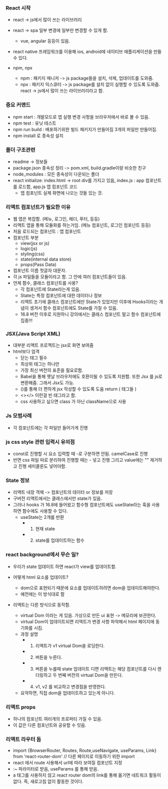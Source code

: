 ### React 시작

- react -> js에서 많이 쓰는 라이브러리
- react -> spa 일부 변경에 일부만 변경할 수 있게 함.
    - vue, angular 등등이 있음.
- react native 프레임워크를 이용해 ios, android에 네이티브 애플리케이션을 만들 수 있다. 

- npm, npx
    - npm : 패키지 매니저 -> js package들을 설치, 삭제, 업데이트를 도와줌.
    - npx : 패키지 익스큐터 -> js package를 설치 없이 실행할 수 있도록 도와줌.
react -> js에서 많이 쓰는 라이브러리라고 함. 


### 중요 커맨드

- npm start : 개발모드로 앱 실행 변경 사항을 브라우저에서 바로 볼 수 있음.
- npm test : 유닛 테스트
- npm run build : 배포하기위한 빌드 패키지가 만들어짐 3개의 파일만 만들어짐.
- npm install 로 종속성 설치



### 폴더 구조관련

- readme -> 정보들
- package.json 종속성 정리 -> pom.xml, build.gradle이랑 비슷한 친구
- node_modules : 모든 종속성이 다운되는 폴더
- react initialize: index.html -> root div를 가지고 있음, index.js : app 컴포넌트를 로드함, app.js 앱 컴포넌트 코드
    - 앱 컴포넌트 실제 화면에 나오는 것들 있는 것.


### 리액트 컴포넌트가 필요한 이유

- 웹 앱은 복잡함. (메뉴, 로그인, 헤더, 푸터,  등등)
- 리액트 앱을 통해 모듈화를 하는거임. (메뉴 컴포넌트, 로그인 컴포넌트 등등)
- 처음 로드되는 컴포넌트 : 앱 컴포넌트
- 컴포넌트 부분
    - view(jsx or js)
    - logic(js)
    - styling(css)
    - state(internal data store)
    - props(Pass Data)
- 컴포넌트 이름 첫글자 대문자.
- 각 js 파일들을 모듈이라고 함. 그 안에 여러 컴포넌트들이 있음.
- 언제 함수, 클래스 컴포넌트를 사용?
    - 각 컴포넌트에 State라는게 있음.
    - State는 특정 컴포넌트에 대한 데이터나 정보
    - 리액트 초기에 클래스 컴포넌트에만 State가 있었지만 이후에 Hooks이라는 개념이 생겨서 함수 컴포넌트에도 State를 가질 수 있음.
    - 16.8 버전 이후로 지원하니 강의에서는 클래스 컴포넌트 말고 함수 컴포넌트에 집중!!!

### JSX(Java Script XML)
- 대부분 리액트 프로젝트는 jsx로 화면 보여줌
- html보다 엄격
    - 닫는 태그 필수
    - 최상위 태그는 하나만
    - 가장 최신 버전의 표준을 필요로함.
    - Babel을 통해 옛날 브라우저에도 호환이될 수 있도록 지원함. 또한 Jsx 를 js로 변환해줌. 그래서 Jsx도 가능.
    - ()를 통해 더 편하게 jsx 작성할 수 있도록 도움 return ( 태그들 )
    - <></> 이런걸 빈 태그라고 함.
    - css 사용하고 싶으면 class 가 아닌 className으로 사용

### Js 모범사례
- 각 컴포넌트에는 각 파일만 들어가게 진행


### js css style 관련 입력시 유의점 
- const로 진행할 시 요소 입력할 때 -로 구분하면 안됨. camelCase로 진행
- 반면 css 파일 따로 분리하여 진행할 때는 - 넣고 진행 그리고 value에는 "" 제거하고 진행 세미콜론도 넣어야함.


### State 정보
- 리액트 내장 객체 -> 컴포넌트의 데이터 or 정보를 저장
- 구버전 리액트에서는 클래스에서만 state가 있음.
- 그러나 hooks 가 16.8에 들어왔고 함수형 컴포넌트에도 useState라는 훅을 사용하면 함수에도 사용할 수 있다.
    - useState는 2개를 반환
        - 1. 현재 state
        - 2. state를 업데이트하는 함수


### react background에서 무슨 일?
- 우리가 state 업데이트 하면 react가 view를 업데이트함.
- 어떻게 html 요소를 업데이트?
    - dom으로 표현되기 때문에 요소를 업데이트하려면 dom을 업데이트해야한다.
    - 예전에는 이 방식대로 함

- 리액트는 다른 방식으로 동작함.
    - virtual Dom 이라는 게 있음. 가상으로 만든 ui 표현 -> 메모리에 보관한다.
    - virtual Dom이 업데이트되면 리액트가 변경 사항 파악해서 html 페이지에 동기화를 시킴.
    - 과정 설명
        - 1. 리액트가 v1 virtual Dom을 로딩한다.
        - 2. 버튼을 누른다.
        - 3. 버튼을 누를때 state 업데이트 디면 리액트는 해당 컴포넌트를 다시 렌더링하고 두 번째 버전의 virtual Dom을 만든다.
        - 4. v1, v2 를 비교하고 변경점을 반영한다.
    - 요약하면, 직접 dom을 업데이트하고 있는게 아니다.

### 리액트 props

- 하나의 컴포넌트 여러개의 프로퍼티 가질 수 있음.
- 이 값은 다른 컴포넌트와 공유할 수 잇음.


### 리액트 라우터 돔

- import {BrowserRouter, Routes, Route,useNavigate, useParams, Link} from 'react-router-dom' // 다른 페이지로 이동하기 위한 import
- react 에서 route 사용해서 url에 따라 보여질 컴포넌트 지정 
- :~ 파라미터로 받음, useParams 를 통해 받음.
-  a 태그를 사용하지 않고 react router dom의 link를 통해 옮기면 네트워크 활동이 없다. 즉, 새로고침 없이 활동한 것이다. 